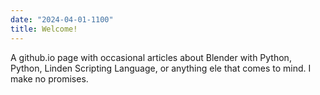 ```yaml
---
date: "2024-04-01-1100"
title: Welcome!
---
```


A github.io page with occasional articles about Blender with Python, Python, Linden Scripting Language, or anything ele that comes to mind. I make no promises.